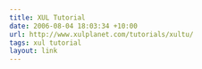 ```yaml
---
title: XUL Tutorial
date: 2006-08-04 18:03:34 +10:00
url: http://www.xulplanet.com/tutorials/xultu/
tags: xul tutorial
layout: link
---
```

